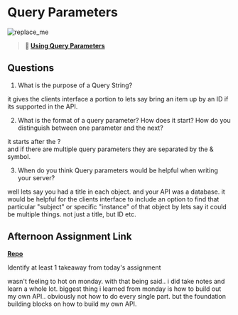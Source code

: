 # Query Parameters

![replace_me](https://codeworks.blob.core.windows.net/public/assets/img/illustrations/placeholder.svg)

> **📖 [Using Query Parameters](https://codeworksacademy.com/fs-student-guide/resources/wk5/01-Query-Parameters)**

## Questions

1. What is the purpose of a Query String?

it gives the clients interface a portion to lets say bring an item up by an ID if its supported in the API.


2. What is the format of a query parameter? How does it start? How do you distinguish between one parameter and the next?

it starts after the ?   
and if there are multiple query parameters they are separated by the & symbol.


3. When do you think Query parameters would be helpful when writing your server?

well lets say you had a title in each object.
and your API was a database.
it would be helpful for the clients interface to include an option to find that particular "subject" or specific "instance" of that object by lets say it could be multiple things. not just a title, but ID etc.


## Afternoon Assignment Link

**[Repo](https://github.com/good-ol-peekers/burgerShack)**

Identify at least 1 takeaway from today's assignment

wasn't feeling to hot on monday. with that being said.. i did take notes and learn a whole lot. biggest thing i learned from monday is how to build out my own API.. obviously not how to do every single part. but the foundation building blocks on how to build my own API.